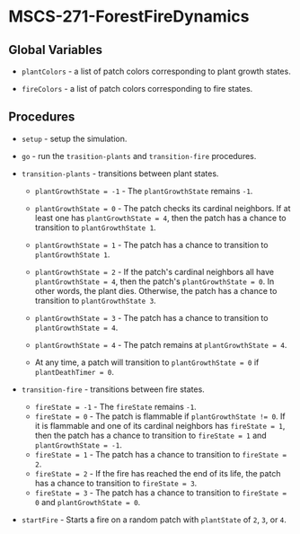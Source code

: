 # MSCS-271-ForestFireDynamics

## Global Variables

- `plantColors` - a list of patch colors corresponding to plant growth states.

- `fireColors` - a list of patch colors corresponding to fire states.

## Procedures

- `setup` - setup the simulation.

- `go` - run the `trasition-plants` and `transition-fire` procedures.

- `transition-plants` - transitions between plant states.
  - `plantGrowthState = -1` - The `plantGrowthState` remains `-1`.
  - `plantGrowthState = 0` - The patch checks its cardinal neighbors. If at least one has `plantGrowthState = 4`, then the patch has a chance to transition to `plantGrowthState 1`.
  - `plantGrowthState = 1` - The patch has a chance to transition to `plantGrowthState 1`.
  - `plantGrowthState = 2` - If the patch's cardinal neighbors all have `plantGrowthState = 4`, then the patch's `plantGrowthState = 0`. In other words, the plant dies. Otherwise, the patch has a chance to transition to `plantGrowthState 3`.
  - `plantGrowthState = 3` - The patch has a chance to transition to `plantGrowthState = 4`.
  - `plantGrowthState = 4` - The patch remains at `plantGrowthState = 4`.

  - At any time, a patch will transition to `plantGrowthState = 0` if `plantDeathTimer = 0`.

- `transition-fire` - transitions between fire states.
  - `fireState = -1` - The `fireState` remains `-1`.
  - `fireState = 0` - The patch is flammable if `plantGrowthState != 0`. If it is flammable and one of its cardinal neighbors has `fireState = 1`, then the patch has a chance to transition to `fireState = 1` and `plantGrowthState = -1`.
  - `fireState = 1` - The patch has a chance to transition to `fireState = 2`.
  - `fireState = 2` - If the fire has reached the end of its life, the patch has a chance to transition to `fireState = 3`.
  - `fireState = 3` - The patch has a chance to transition to `fireState = 0` and `plantGrowthState = 0`.

- `startFire` - Starts a fire on a random patch with `plantState` of `2`, `3`, or `4`.